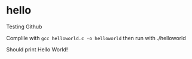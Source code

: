 # hello
Testing Github

Complile with `gcc helloworld.c -o helloworld`
then run with ./helloworld

Should print Hello World!
